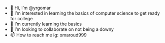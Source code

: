 - 👋 Hi, I’m @yrgomar
- 👀 I’m interested in learning the basics of computer science to get ready for college
- 🌱 I’m currently learning the basics
- 💞️ I’m looking to collaborate on not being a downy
- 📫 How to reach me ig: omaroud999

<!---
yrgomar/yrgomar is a ✨ special ✨ repository because its `README.md` (this file) appears on your GitHub profile.
You can click the Preview link to take a look at your changes.
--->
